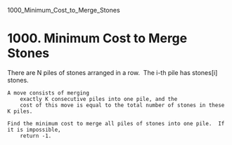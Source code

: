 1000_Minimum_Cost_to_Merge_Stones
# 1000. Minimum Cost to Merge Stones

There are N piles of stones arranged in a row.  The i-th pile
        has stones[i] stones.

    A move consists of merging
        exactly K consecutive piles into one pile, and the
        cost of this move is equal to the total number of stones in these K piles.

    Find the minimum cost to merge all piles of stones into one pile.  If it is impossible,
        return -1.